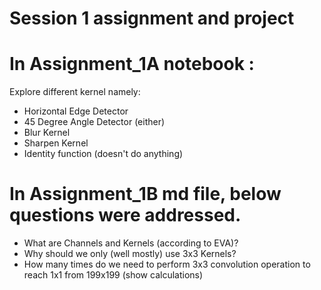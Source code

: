 # Session 1 assignment and project

# In Assignment_1A notebook :
Explore different kernel namely:
- Horizontal Edge Detector
- 45 Degree Angle Detector (either)
- Blur Kernel
- Sharpen Kernel
- Identity function (doesn't do anything)

# In Assignment_1B md file, below questions were addressed.
- What are Channels and Kernels (according to EVA)?
- Why should we only (well mostly) use 3x3 Kernels?
- How many times do we need to perform 3x3 convolution operation to reach 1x1 from 199x199 (show calculations)
